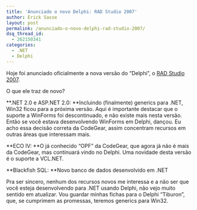 ```yaml
---
title: 'Anunciado o novo Delphi: RAD Studio 2007'
author: Erick Sasse
layout: post
permalink: /anunciado-o-novo-delphi-rad-studio-2007/
dsq_thread_id:
  - 262150341
categories:
  - .NET
  - Delphi
---
```

Hoje foi anunciado oficialmente a nova versão do &#8220;Delphi&#8221;, o [RAD Studio 2007][1].

O que ele traz de novo?

**.NET 2.0 e ASP.NET 2.0: **Incluindo (finalmente) generics para .NET, Win32 ficou para a próxima versão. Aqui é importante destacar que o suporte a WinForms foi descontinuado, e não existe mais nesta versão. Então se você estava desenvolvendo WinForms em Delphi, dançou. Eu acho essa decisão correta da CodeGear, assim concentram recursos em outras áreas que interessam mais.

**ECO IV: **O já conhecido &#8220;OPF&#8221; da CodeGear, que agora já não é mais da CodeGear, mas continuará vindo no Delphi. Uma novidade desta versão é o suporte a VCL.NET.

**Blackfish SQL: **Novo banco de dados desenvolvido em .NET

Pra ser sincero, nenhum dos recursos novos me interessa e a não ser que você esteja desenvolvendo para .NET usando Delphi, não vejo muito sentido em atualizar. Vou guardar minhas fichas para o Delphi &#8220;Tiburon&#8221;, que, se cumprimem as promessas, teremos generics para Win32.

 [1]: http://www.codegear.com/products/radstudio/